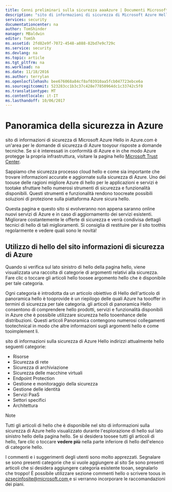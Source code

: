 ```yaml
---
title: Cenni preliminari sulla sicurezza aaaAzure | Documenti Microsoft
description: "sito di informazioni di sicurezza di Microsoft Azure Hello in Azure.com è un'area per le domande di sicurezza di Azure tooyour risposte a domande tecniche."
services: security
documentationcenter: na
author: TomShinder
manager: MBaldwin
editor: TomSh
ms.assetid: 2fd82e9f-7072-4548-a888-82bd7e9c729c
ms.service: security
ms.devlang: na
ms.topic: article
ms.tgt_pltfrm: na
ms.workload: na
ms.date: 11/18/2016
ms.author: terrylan
ms.openlocfilehash: bee676068a84cf8af03910aa5fcb047723ebce6a
ms.sourcegitcommit: 523283cc1b3c37c428e77850964dc1c33742c5f0
ms.translationtype: MT
ms.contentlocale: it-IT
ms.lasthandoff: 10/06/2017
---
```

# <a name="azure-security-overview"></a>Panoramica della sicurezza in Azure
sito di informazioni di sicurezza di Microsoft Azure Hello in Azure.com è un'area per le domande di sicurezza di Azure tooyour risposte a domande tecniche. Se si è interessati in conformità di Azure e in che modo Azure protegge la propria infrastruttura, visitare la pagina hello [Microsoft Trust Center](https://www.microsoft.com/TrustCenter/default.aspx).

Sappiamo che sicurezza processo cloud hello e come sia importante che trovare informazioni accurate e aggiornate sulla sicurezza di Azure. Uno dei toouse delle ragioni migliore Azure di hello per le applicazioni e servizi è tootake sfruttare hello numerosi strumenti di sicurezza e funzionalità disponibili. Questi strumenti e funzionalità rendono toocreate possibili soluzioni di protezione sulla piattaforma Azure sicura hello.

Questa pagina e questo sito si evolveranno non appena saranno online nuovi servizi di Azure e in caso di aggiornamento dei servizi esistenti. Migliorare costantemente le offerte di sicurezza e verrà condivisa dettagli tecnici di hello di tali miglioramenti. Si consiglia di restituire per il sito toothis regolarmente e vedere quali sono le novità!

## <a name="using-hello-azure-security-information-site"></a>Utilizzo di hello del sito informazioni di sicurezza di Azure
Quando si verifica sul lato sinistro di hello della pagina hello, viene visualizzata una raccolta di categorie di argomenti relativi alla sicurezza. Fare clic o toccare gli articoli hello toosee argomento hello che è disponibile per tale categoria.

Ogni categoria è introdotta da un articolo obiettivo di Hello dell'articolo di panoramica hello è tooprovide è un riepilogo delle quali Azure ha toooffer in termini di sicurezza per tale categoria. gli articoli di panoramica Hello consentono di comprendere hello prodotti, servizi e funzionalità disponibili in Azure che è possibile utilizzare sicurezza hello tooenhance delle distribuzioni. Questi articoli Panoramica contengono numerosi collegamenti tootechnical in modo che altre informazioni sugli argomenti hello e come tooimplement li.

sito di informazioni sulla sicurezza di Azure Hello indirizzi attualmente hello seguenti categorie:

* Risorse
* Sicurezza di rete
* Sicurezza di archiviazione
* Sicurezza delle macchine virtuali
* Endpoint Protection
* Gestione e monitoraggio della sicurezza
* Gestione delle identità
* Servizi PaaS
* Settori specifici
* Architettura

> [!NOTE]
> Tutti gli articoli di hello che è disponibile nel sito di informazioni sulla sicurezza di Azure hello visualizzato durante l'esplorazione di hello sul lato sinistro hello della pagina hello. Se si desidera toosee tutti gli articoli di hello, fare clic o toccare **vedere più** nella parte inferiore di hello dell'elenco di categorie hello.
>
>

I commenti e i suggerimenti degli utenti sono molto apprezzati. Segnalare se sono presenti categorie che si vuole aggiungere al sito Se sono presenti articoli che si desidera aggiungere categoria esistente tooan, segnalarlo che troppo! È possibile utilizzare sezione commenti hello o scrivere toous in [ azsecinfosite@microsoft.com ](mailto:azsecinfosite@microsoft.com) e si verranno incorporare le raccomandazioni dei piani.
